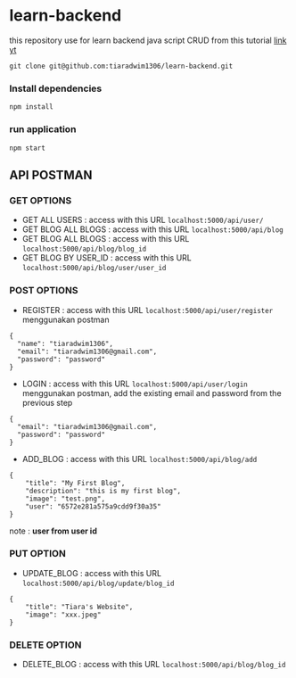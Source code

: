 # learn-backend
this repository use for learn backend java script CRUD from this tutorial [link yt](https://youtu.be/_ee38nL13mE?si=Dl2eP_vjwaRMmUhu)

    git clone git@github.com:tiaradwim1306/learn-backend.git

### Install dependencies
    npm install

### run application
    npm start

## API POSTMAN
### GET OPTIONS
- GET ALL USERS : access with this URL <code>localhost:5000/api/user/ </code>
- GET BLOG ALL BLOGS : access with this URL <code>localhost:5000/api/blog</code>
- GET BLOG ALL BLOGS : access with this URL <code>localhost:5000/api/blog/blog_id</code>
- GET BLOG BY USER_ID : access with this URL <code>localhost:5000/api/blog/user/user_id</code>

### POST OPTIONS
- REGISTER : access with this URL <code>localhost:5000/api/user/register </code>menggunakan postman
```
{
  "name": "tiaradwim1306",
  "email": "tiaradwim1306@gmail.com",
  "password": "password"
}
```

- LOGIN :  access with this URL <code>localhost:5000/api/user/login </code>menggunakan postman, add the existing email and password from the previous step 
```
{
  "email": "tiaradwim1306@gmail.com",
  "password": "password"
}
```

- ADD_BLOG : access with this URL <code>localhost:5000/api/blog/add</code>
```
{
    "title": "My First Blog",
    "description": "this is my first blog", 
    "image": "test.png",
    "user": "6572e281a575a9cdd9f30a35"
}
```
  note : <b>user from user id</b>

### PUT OPTION
- UPDATE_BLOG : access with this URL <code>localhost:5000/api/blog/update/blog_id</code>
```
{
    "title": "Tiara's Website",
    "image": "xxx.jpeg"
}
```
### DELETE OPTION
- DELETE_BLOG : access with this URL <code>localhost:5000/api/blog/blog_id</code>


